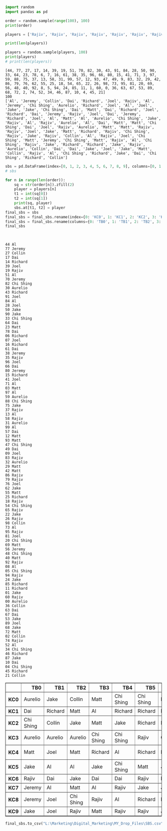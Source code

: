 

```python
import random
import pandas as pd
```


```python
order = random.sample(range(100), 100)
print(order)

players = ['Rajiv', 'Rajiv', 'Rajiv', 'Rajiv', 'Rajiv', 'Rajiv', 'Rajiv', 'Rajiv', 'Rajiv', 'Rajiv', 'Rajiv', 'Rajiv', 'Rajiv', 'Rajiv', 'Rajiv', 'Matt', 'Matt', 'Matt', 'Matt', 'Matt', 'Matt', 'Matt', 'Matt', 'Matt', 'Matt', 'Chi Shing', 'Chi Shing', 'Chi Shing', 'Chi Shing', 'Chi Shing', 'Chi Shing', 'Chi Shing', 'Chi Shing', 'Chi Shing', 'Chi Shing', 'Dai', 'Dai', 'Dai', 'Dai', 'Dai', 'Dai', 'Dai', 'Dai', 'Dai', 'Dai', 'Jake', 'Jake', 'Jake', 'Jake', 'Jake', 'Jake', 'Jake', 'Jake', 'Jake', 'Jake', 'Joel', 'Joel', 'Joel', 'Joel', 'Joel', 'Joel', 'Joel', 'Joel', 'Joel', 'Joel', 'Al', 'Al', 'Al', 'Al', 'Al', 'Al', 'Al', 'Al', 'Al', 'Al', 'Richard', 'Richard', 'Richard', 'Richard', 'Richard', 'Richard', 'Richard', 'Richard', 'Richard', 'Richard', 'Collin', 'Collin', 'Collin', 'Collin', 'Collin', 'Jeremy', 'Jeremy', 'Jeremy', 'Jeremy', 'Jeremy', 'Aurelio', 'Aurelio', 'Aurelio', 'Aurelio', 'Aurelio']

print(len(players))

players = random.sample(players, 100)
print(players)
# print(len(players))
```

    [44, 77, 27, 17, 14, 39, 19, 51, 70, 82, 30, 43, 91, 84, 28, 50, 90, 33, 64, 23, 78, 6, 7, 16, 61, 38, 35, 96, 66, 80, 15, 41, 71, 3, 97, 59, 88, 75, 37, 13, 58, 31, 99, 57, 12, 93, 47, 49, 9, 83, 32, 29, 42, 86, 79, 76, 62, 55, 25, 18, 54, 65, 22, 26, 98, 73, 95, 81, 20, 69, 56, 48, 40, 92, 8, 5, 94, 24, 85, 11, 1, 60, 0, 36, 63, 67, 53, 89, 68, 72, 2, 74, 52, 34, 46, 87, 10, 4, 45, 21]
    100
    ['Al', 'Jeremy', 'Collin', 'Dai', 'Richard', 'Joel', 'Rajiv', 'Al', 'Jeremy', 'Chi Shing', 'Aurelio', 'Richard', 'Joel', 'Al', 'Joel', 'Jake', 'Jake', 'Chi Shing', 'Dai', 'Matt', 'Dai', 'Richard', 'Joel', 'Richard', 'Dai', 'Jeremy', 'Rajiv', 'Joel', 'Dai', 'Jeremy', 'Richard', 'Joel', 'Al', 'Matt', 'Al', 'Aurelio', 'Chi Shing', 'Jake', 'Rajiv', 'Al', 'Rajiv', 'Aurelio', 'Al', 'Dai', 'Matt', 'Matt', 'Chi Shing', 'Dai', 'Joel', 'Rajiv', 'Aurelio', 'Matt', 'Matt', 'Rajiv', 'Rajiv', 'Joel', 'Jake', 'Matt', 'Richard', 'Rajiv', 'Chi Shing', 'Rajiv', 'Jake', 'Rajiv', 'Collin', 'Al', 'Rajiv', 'Joel', 'Chi Shing', 'Matt', 'Jeremy', 'Chi Shing', 'Matt', 'Rajiv', 'Al', 'Chi Shing', 'Rajiv', 'Jake', 'Richard', 'Richard', 'Jake', 'Rajiv', 'Aurelio', 'Collin', 'Dai', 'Dai', 'Jake', 'Joel', 'Jake', 'Matt', 'Collin', 'Rajiv', 'Al', 'Chi Shing', 'Richard', 'Jake', 'Dai', 'Chi Shing', 'Richard', 'Collin']
    


```python
sbs = pd.DataFrame(index=[0, 1, 2, 3, 4, 5, 6, 7, 8, 9], columns=[0, 1, 2, 3, 4, 5, 6, 7, 8, 9])
# sbs
```


```python
for n in range(len(order)):
    sq = str(order[n]).zfill(2)
    player = players[n]
    t1 = int(sq[0])
    t2 = int(sq[1])
    print(sq, player)
    sbs.at[t1, t2] = player
final_sbs = sbs
final_sbs = final_sbs.rename(index={0: 'KC0', 1: 'KC1', 2: 'KC2', 3: 'KC3', 4: 'KC4', 5: 'KC5', 6: 'KC6', 7: 'KC7', 8: 'KC8', 9:'KC9'})
final_sbs = final_sbs.rename(columns={0: 'TB0', 1: 'TB1', 2: 'TB2', 3: 'TB3', 4: 'TB4', 5: 'TB5', 6: 'TB6', 7: 'TB7', 8: 'TB8', 9:'TB9'})
final_sbs
    
    
```

    44 Al
    77 Jeremy
    27 Collin
    17 Dai
    14 Richard
    39 Joel
    19 Rajiv
    51 Al
    70 Jeremy
    82 Chi Shing
    30 Aurelio
    43 Richard
    91 Joel
    84 Al
    28 Joel
    50 Jake
    90 Jake
    33 Chi Shing
    64 Dai
    23 Matt
    78 Dai
    06 Richard
    07 Joel
    16 Richard
    61 Dai
    38 Jeremy
    35 Rajiv
    96 Joel
    66 Dai
    80 Jeremy
    15 Richard
    41 Joel
    71 Al
    03 Matt
    97 Al
    59 Aurelio
    88 Chi Shing
    75 Jake
    37 Rajiv
    13 Al
    58 Rajiv
    31 Aurelio
    99 Al
    57 Dai
    12 Matt
    93 Matt
    47 Chi Shing
    49 Dai
    09 Joel
    83 Rajiv
    32 Aurelio
    29 Matt
    42 Matt
    86 Rajiv
    79 Rajiv
    76 Joel
    62 Jake
    55 Matt
    25 Richard
    18 Rajiv
    54 Chi Shing
    65 Rajiv
    22 Jake
    26 Rajiv
    98 Collin
    73 Al
    95 Rajiv
    81 Joel
    20 Chi Shing
    69 Matt
    56 Jeremy
    48 Chi Shing
    40 Matt
    92 Rajiv
    08 Al
    05 Chi Shing
    94 Rajiv
    24 Jake
    85 Richard
    11 Richard
    01 Jake
    60 Rajiv
    00 Aurelio
    36 Collin
    63 Dai
    67 Dai
    53 Jake
    89 Joel
    68 Jake
    72 Matt
    02 Collin
    74 Rajiv
    52 Al
    34 Chi Shing
    46 Richard
    87 Jake
    10 Dai
    04 Chi Shing
    45 Richard
    21 Collin
    




<div>
<style scoped>
    .dataframe tbody tr th:only-of-type {
        vertical-align: middle;
    }

    .dataframe tbody tr th {
        vertical-align: top;
    }

    .dataframe thead th {
        text-align: right;
    }
</style>
<table border="1" class="dataframe">
  <thead>
    <tr style="text-align: right;">
      <th></th>
      <th>TB0</th>
      <th>TB1</th>
      <th>TB2</th>
      <th>TB3</th>
      <th>TB4</th>
      <th>TB5</th>
      <th>TB6</th>
      <th>TB7</th>
      <th>TB8</th>
      <th>TB9</th>
    </tr>
  </thead>
  <tbody>
    <tr>
      <th>KC0</th>
      <td>Aurelio</td>
      <td>Jake</td>
      <td>Collin</td>
      <td>Matt</td>
      <td>Chi Shing</td>
      <td>Chi Shing</td>
      <td>Richard</td>
      <td>Joel</td>
      <td>Al</td>
      <td>Joel</td>
    </tr>
    <tr>
      <th>KC1</th>
      <td>Dai</td>
      <td>Richard</td>
      <td>Matt</td>
      <td>Al</td>
      <td>Richard</td>
      <td>Richard</td>
      <td>Richard</td>
      <td>Dai</td>
      <td>Rajiv</td>
      <td>Rajiv</td>
    </tr>
    <tr>
      <th>KC2</th>
      <td>Chi Shing</td>
      <td>Collin</td>
      <td>Jake</td>
      <td>Matt</td>
      <td>Jake</td>
      <td>Richard</td>
      <td>Rajiv</td>
      <td>Collin</td>
      <td>Joel</td>
      <td>Matt</td>
    </tr>
    <tr>
      <th>KC3</th>
      <td>Aurelio</td>
      <td>Aurelio</td>
      <td>Aurelio</td>
      <td>Chi Shing</td>
      <td>Chi Shing</td>
      <td>Rajiv</td>
      <td>Collin</td>
      <td>Rajiv</td>
      <td>Jeremy</td>
      <td>Joel</td>
    </tr>
    <tr>
      <th>KC4</th>
      <td>Matt</td>
      <td>Joel</td>
      <td>Matt</td>
      <td>Richard</td>
      <td>Al</td>
      <td>Richard</td>
      <td>Richard</td>
      <td>Chi Shing</td>
      <td>Chi Shing</td>
      <td>Dai</td>
    </tr>
    <tr>
      <th>KC5</th>
      <td>Jake</td>
      <td>Al</td>
      <td>Al</td>
      <td>Jake</td>
      <td>Chi Shing</td>
      <td>Matt</td>
      <td>Jeremy</td>
      <td>Dai</td>
      <td>Rajiv</td>
      <td>Aurelio</td>
    </tr>
    <tr>
      <th>KC6</th>
      <td>Rajiv</td>
      <td>Dai</td>
      <td>Jake</td>
      <td>Dai</td>
      <td>Dai</td>
      <td>Rajiv</td>
      <td>Dai</td>
      <td>Dai</td>
      <td>Jake</td>
      <td>Matt</td>
    </tr>
    <tr>
      <th>KC7</th>
      <td>Jeremy</td>
      <td>Al</td>
      <td>Matt</td>
      <td>Al</td>
      <td>Rajiv</td>
      <td>Jake</td>
      <td>Joel</td>
      <td>Jeremy</td>
      <td>Dai</td>
      <td>Rajiv</td>
    </tr>
    <tr>
      <th>KC8</th>
      <td>Jeremy</td>
      <td>Joel</td>
      <td>Chi Shing</td>
      <td>Rajiv</td>
      <td>Al</td>
      <td>Richard</td>
      <td>Rajiv</td>
      <td>Jake</td>
      <td>Chi Shing</td>
      <td>Joel</td>
    </tr>
    <tr>
      <th>KC9</th>
      <td>Jake</td>
      <td>Joel</td>
      <td>Rajiv</td>
      <td>Matt</td>
      <td>Rajiv</td>
      <td>Rajiv</td>
      <td>Joel</td>
      <td>Al</td>
      <td>Collin</td>
      <td>Al</td>
    </tr>
  </tbody>
</table>
</div>




```python
final_sbs.to_csv("L:\Marketing\Digital_Marketing\MY_Drop_Files\SBS.csv")
```


```python

```
